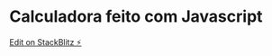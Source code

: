 # Calculadora feito com Javascript

[Edit on StackBlitz ⚡️](https://stackblitz.com/edit/web-platform-ptjany)

